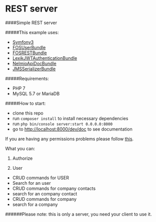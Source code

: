 REST server
======

####Simple REST server

#####This example uses:
- [Symfony3](http://symfony.com/what-is-symfony)
- [FOSUserBundle](http://symfony.com/doc/current/bundles/FOSUserBundle/index.html)
- [FOSRESTBundle](http://symfony.com/doc/current/bundles/FOSRestBundle/index.html)
- [LexikJWTAuthenticationBundle](https://github.com/lexik/LexikJWTAuthenticationBundle)
- [NelmioApiDocBundle](http://symfony.com/doc/current/bundles/NelmioApiDocBundle/index.html)
- [JMSSerializerBundle](http://jmsyst.com/bundles/JMSSerializerBundle)

#####Requirements:
- PHP 7
- MySQL 5.7 or MariaDB

#####How to start:
- clone this repo
- run `composer install` to install necessary dependencies
- run `php bin/console server:start 0.0.0.0:8000`
- go to [http://localhost:8000/dev/doc](http://localhost:8000/dev/doc) to see documentation

If you are having any permissions problems please follow [this](http://symfony.com/doc/current/setup/file_permissions.html).

What you can:

1. Authorize

2. User
  - CRUD commands for USER
  - Search for an user
  - CRUD commands for company contacts
  - search for an company contact
  - CRUD commands for company
  - search for a company

######Please note: this is only a server, you need your client to use it.
